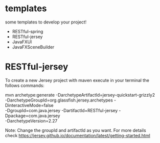 # templates
some templates to develop your project!

* RESTful-spring
* RESTful-jersey
* JavaFXUI
* JavaFXSceneBuilder

# RESTful-jersey

To create a new Jersey project with maven execute in your terminal the follows commands:
  
mvn archetype:generate -DarchetypeArtifactId=jersey-quickstart-grizzly2 \
-DarchetypeGroupId=org.glassfish.jersey.archetypes -DinteractiveMode=false \
-DgroupId=com.java.jersey -DartifactId=RESTful-jersey -Dpackage=com.java.jersey \
-DarchetypeVersion=2.27
  
Note: Change the groupId and artifactId as you want. For more details check https://jersey.github.io/documentation/latest/getting-started.html
